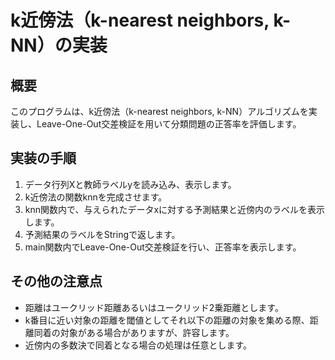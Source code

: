 # k近傍法（k-nearest neighbors, k-NN）の実装

## 概要
このプログラムは、k近傍法（k-nearest neighbors, k-NN）アルゴリズムを実装し、Leave-One-Out交差検証を用いて分類問題の正答率を評価します。

## 実装の手順
1. データ行列Xと教師ラベルyを読み込み、表示します。
2. k近傍法の関数knnを完成させます。
3. knn関数内で、与えられたデータxに対する予測結果と近傍内のラベルを表示します。
4. 予測結果のラベルをStringで返します。
5. main関数内でLeave-One-Out交差検証を行い、正答率を表示します。

## その他の注意点
- 距離はユークリッド距離あるいはユークリッド2乗距離とします。
- k番目に近い対象の距離を閾値としてそれ以下の距離の対象を集める際、距離同着の対象がある場合がありますが、許容します。
- 近傍内の多数決で同着となる場合の処理は任意とします。

